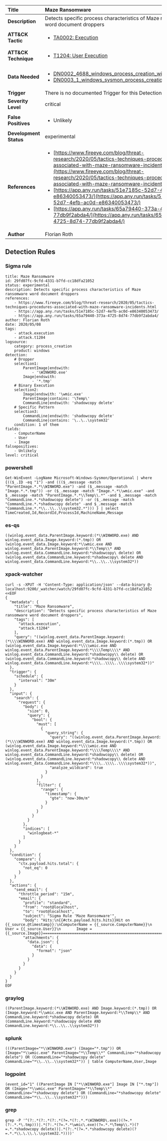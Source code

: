 | Title                    | Maze Ransomware       |
|:-------------------------|:------------------|
| **Description**          | Detects specific process characteristics of Maze ransomware word document droppers |
| **ATT&amp;CK Tactic**    |  <ul><li>[TA0002: Execution](https://attack.mitre.org/tactics/TA0002)</li></ul>  |
| **ATT&amp;CK Technique** | <ul><li>[T1204: User Execution](https://attack.mitre.org/techniques/T1204)</li></ul>  |
| **Data Needed**          | <ul><li>[DN0002_4688_windows_process_creation_with_commandline](../Data_Needed/DN0002_4688_windows_process_creation_with_commandline.md)</li><li>[DN0003_1_windows_sysmon_process_creation](../Data_Needed/DN0003_1_windows_sysmon_process_creation.md)</li></ul>  |
| **Trigger**              |  There is no documented Trigger for this Detection Rule yet  |
| **Severity Level**       | critical |
| **False Positives**      | <ul><li>Unlikely</li></ul>  |
| **Development Status**   | experimental |
| **References**           | <ul><li>[https://www.fireeye.com/blog/threat-research/2020/05/tactics-techniques-procedures-associated-with-maze-ransomware-incidents.html](https://www.fireeye.com/blog/threat-research/2020/05/tactics-techniques-procedures-associated-with-maze-ransomware-incidents.html)</li><li>[https://app.any.run/tasks/51e7185c-52d7-4efb-ac0d-e86340053473/](https://app.any.run/tasks/51e7185c-52d7-4efb-ac0d-e86340053473/)</li><li>[https://app.any.run/tasks/65a79440-373a-4725-8d74-77db9f2abda4/](https://app.any.run/tasks/65a79440-373a-4725-8d74-77db9f2abda4/)</li></ul>  |
| **Author**               | Florian Roth |


## Detection Rules

### Sigma rule

```
title: Maze Ransomware
id: 29fd07fc-9cfd-4331-b7fd-cc18dfa21052
status: experimental
description: Detects specific process characteristics of Maze ransomware word document droppers
references:
    - https://www.fireeye.com/blog/threat-research/2020/05/tactics-techniques-procedures-associated-with-maze-ransomware-incidents.html
    - https://app.any.run/tasks/51e7185c-52d7-4efb-ac0d-e86340053473/
    - https://app.any.run/tasks/65a79440-373a-4725-8d74-77db9f2abda4/
author: Florian Roth
date: 2020/05/08
tags:
    - attack.execution
    - attack.t1204
logsource:
    category: process_creation
    product: windows
detection:
    # Dropper
    selection1:
        ParentImage|endswith:
            - '\WINWORD.exe'
        Image|endswith:
            - '*.tmp'
    # Binary Execution
    selection2:
        Image|endswith: '\wmic.exe'
        ParentImage|contains: '\Temp\'
        CommandLine|endswith: 'shadowcopy delete'
    # Specific Pattern
    selection3: 
        CommandLine|endswith: 'shadowcopy delete'
        CommandLine|contains: '\..\..\system32'
    condition: 1 of them
fields:
    - ComputerName
    - User
    - Image
falsepositives:
    - Unlikely
level: critical

```





### powershell
    
```
Get-WinEvent -LogName Microsoft-Windows-Sysmon/Operational | where {(($_.ID -eq "1") -and ((($_.message -match "ParentImage.*.*\\WINWORD.exe") -and ($_.message -match "Image.*.*.tmp")) -or ($_.message -match "Image.*.*\\wmic.exe" -and $_.message -match "ParentImage.*.*\\Temp\\.*" -and $_.message -match "CommandLine.*.*shadowcopy delete") -or ($_.message -match "CommandLine.*.*shadowcopy delete" -and $_.message -match "CommandLine.*.*\\..\\..\\system32.*"))) } | select TimeCreated,Id,RecordId,ProcessId,MachineName,Message
```


### es-qs
    
```
((winlog.event_data.ParentImage.keyword:(*\\WINWORD.exe) AND winlog.event_data.Image.keyword:(*.tmp)) OR (winlog.event_data.Image.keyword:*\\wmic.exe AND winlog.event_data.ParentImage.keyword:*\\Temp\\* AND winlog.event_data.CommandLine.keyword:*shadowcopy\ delete) OR (winlog.event_data.CommandLine.keyword:*shadowcopy\ delete AND winlog.event_data.CommandLine.keyword:*\\..\\..\\system32*))
```


### xpack-watcher
    
```
curl -s -XPUT -H 'Content-Type: application/json' --data-binary @- localhost:9200/_watcher/watch/29fd07fc-9cfd-4331-b7fd-cc18dfa21052 <<EOF
{
  "metadata": {
    "title": "Maze Ransomware",
    "description": "Detects specific process characteristics of Maze ransomware word document droppers",
    "tags": [
      "attack.execution",
      "attack.t1204"
    ],
    "query": "((winlog.event_data.ParentImage.keyword:(*\\\\WINWORD.exe) AND winlog.event_data.Image.keyword:(*.tmp)) OR (winlog.event_data.Image.keyword:*\\\\wmic.exe AND winlog.event_data.ParentImage.keyword:*\\\\Temp\\\\* AND winlog.event_data.CommandLine.keyword:*shadowcopy\\ delete) OR (winlog.event_data.CommandLine.keyword:*shadowcopy\\ delete AND winlog.event_data.CommandLine.keyword:*\\\\..\\\\..\\\\system32*))"
  },
  "trigger": {
    "schedule": {
      "interval": "30m"
    }
  },
  "input": {
    "search": {
      "request": {
        "body": {
          "size": 0,
          "query": {
            "bool": {
              "must": [
                {
                  "query_string": {
                    "query": "((winlog.event_data.ParentImage.keyword:(*\\\\WINWORD.exe) AND winlog.event_data.Image.keyword:(*.tmp)) OR (winlog.event_data.Image.keyword:*\\\\wmic.exe AND winlog.event_data.ParentImage.keyword:*\\\\Temp\\\\* AND winlog.event_data.CommandLine.keyword:*shadowcopy\\ delete) OR (winlog.event_data.CommandLine.keyword:*shadowcopy\\ delete AND winlog.event_data.CommandLine.keyword:*\\\\..\\\\..\\\\system32*))",
                    "analyze_wildcard": true
                  }
                }
              ],
              "filter": {
                "range": {
                  "timestamp": {
                    "gte": "now-30m/m"
                  }
                }
              }
            }
          }
        },
        "indices": [
          "winlogbeat-*"
        ]
      }
    }
  },
  "condition": {
    "compare": {
      "ctx.payload.hits.total": {
        "not_eq": 0
      }
    }
  },
  "actions": {
    "send_email": {
      "throttle_period": "15m",
      "email": {
        "profile": "standard",
        "from": "root@localhost",
        "to": "root@localhost",
        "subject": "Sigma Rule 'Maze Ransomware'",
        "body": "Hits:\n{{#ctx.payload.hits.hits}}Hit on {{_source.@timestamp}}:\nComputerName = {{_source.ComputerName}}\n        User = {{_source.User}}\n       Image = {{_source.Image}}================================================================================\n{{/ctx.payload.hits.hits}}",
        "attachments": {
          "data.json": {
            "data": {
              "format": "json"
            }
          }
        }
      }
    }
  }
}
EOF

```


### graylog
    
```
((ParentImage.keyword:(*\\WINWORD.exe) AND Image.keyword:(*.tmp)) OR (Image.keyword:*\\wmic.exe AND ParentImage.keyword:*\\Temp\\* AND CommandLine.keyword:*shadowcopy delete) OR (CommandLine.keyword:*shadowcopy delete AND CommandLine.keyword:*\\..\\..\\system32*))
```


### splunk
    
```
(((ParentImage="*\\WINWORD.exe") (Image="*.tmp")) OR (Image="*\\wmic.exe" ParentImage="*\\Temp\\*" CommandLine="*shadowcopy delete") OR (CommandLine="*shadowcopy delete" CommandLine="*\\..\\..\\system32*")) | table ComputerName,User,Image
```


### logpoint
    
```
(event_id="1" ((ParentImage IN ["*\\WINWORD.exe"] Image IN ["*.tmp"]) OR (Image="*\\wmic.exe" ParentImage="*\\Temp\\*" CommandLine="*shadowcopy delete") OR (CommandLine="*shadowcopy delete" CommandLine="*\\..\\..\\system32*")))
```


### grep
    
```
grep -P '^(?:.*(?:.*(?:.*(?=.*(?:.*.*\WINWORD\.exe))(?=.*(?:.*.*\.tmp)))|.*(?:.*(?=.*.*\wmic\.exe)(?=.*.*\Temp\\.*)(?=.*.*shadowcopy delete))|.*(?:.*(?=.*.*shadowcopy delete)(?=.*.*\\.\.\\.\.\system32.*))))'
```



